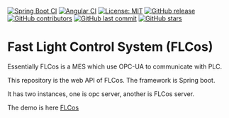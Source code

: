 [![Spring Boot CI](https://github.com/lhf552004/flcos2-src/actions/workflows/spring-boot-ci.yml/badge.svg)](https://github.com/lhf552004/flcos2-src/actions/workflows/spring-boot-ci.yml)
[![Angular CI](https://github.com/lhf552004/flcos2-src/actions/workflows/angular-ci.yml/badge.svg)](https://github.com/lhf552004/flcos2-src/actions/workflows/angular-ci.yml)
[![License: MIT](https://img.shields.io/badge/License-MIT-yellow.svg)](https://opensource.org/licenses/MIT)
[![GitHub release](https://img.shields.io/github/release/lhf552004/flcos2-src.svg)](https://GitHub.com/lhf552004/flcos2-src/releases/)
[![GitHub contributors](https://img.shields.io/github/contributors/lhf552004/flcos2-src.svg)](https://github.com/lhf552004/flcos2-src/graphs/contributors)
[![GitHub last commit](https://img.shields.io/github/last-commit/lhf552004/flcos2-src.svg)](https://github.com/lhf552004/flcos2-src/commits/main)
[![GitHub stars](https://img.shields.io/github/stars/lhf552004/flcos2-src.svg?style=social&label=Stars)](https://github.com/lhf552004/flcos2-src/stargazers)

# Fast Light Control System (FLCos)

Essentially FLCos is a MES which use OPC-UA to communicate with
PLC.

This repository is the web API of FLCos. The framework is Spring boot.

It has two instances, one is opc server, another is FLCos server.

The demo is here [FLCos](https://lhf552004.github.io/flcos2)

